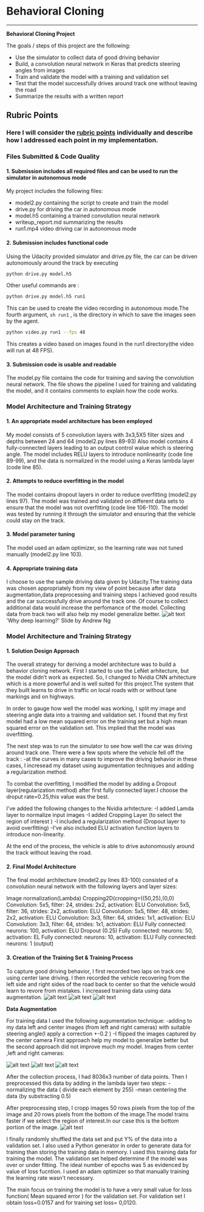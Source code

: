# **Behavioral Cloning** 
---

**Behavioral Cloning Project**

The goals / steps of this project are the following:
* Use the simulator to collect data of good driving behavior
* Build, a convolution neural network in Keras that predicts steering angles from images
* Train and validate the model with a training and validation set
* Test that the model successfully drives around track one without leaving the road
* Summarize the results with a written report


[//]: # (Image References)

[image1]: ./examples/center.jpg "Data Visualization"
[image2]: ./examples/left.jpg "Left image"
[image3]: ./examples/right.jpg "Right Image"
[image4]: ./examples/cropp.png "Cropped image"
[image5]: ./examples/amount_of_data.png "Data vs Performance"

## Rubric Points
### Here I will consider the [rubric points](https://review.udacity.com/#!/rubrics/432/view) individually and describe how I addressed each point in my implementation.  


### Files Submitted & Code Quality

#### 1. Submission includes all required files and can be used to run the simulator in autonomous mode

My project includes the following files:
* model2.py containing the script to create and train the model
* drive.py for driving the car in autonomous mode
* model.h5 containing a trained convolution neural network 
* writeup_report.md summarizing the results
* run1.mp4 video driving car in autonomous mode 

#### 2. Submission includes functional code
Using the Udacity provided simulator and drive.py file, the car can be driven autonomously around the track by executing 
```sh
python drive.py model.h5
```
Other useful commands are :
```sh
python drive.py model.h5 run1
```
 This can be used to create the video recording  in autonomous mode.The fourth argument, ```sh run1``` , is the directory in which to save the images seen by the agent.
 ```sh
python video.py run1 --fps 48
```
This creates a video based on images found in the run1 directory(the video will run at 48 FPS).

#### 3. Submission code is usable and readable

The model.py file contains the code for training and saving the convolution neural network. The file shows the pipeline I used for training and validating the model, and it contains comments to explain how the code works.

### Model Architecture and Training Strategy

#### 1. An appropriate model architecture has been employed

My model consists of  5 convolution layers with 3x3,5X5 filter sizes and depths between 24 and 64 (model2.py lines 89-93) 
Also model contains 4 fully-connected layers  leading to an output control walue which is steering angle.
The model includes RELU layers to introduce nonlinearity (code line  89-99), and the data is normalized in the model using a Keras lambda layer (code line 85). 

#### 2. Attempts to reduce overfitting in the model

The model contains dropout layers in order to reduce overfitting (model2.py lines 97). 
The model was trained and validated on different data sets to ensure that the model was not overfitting (code line 106-110). The model was tested by running it through the simulator and ensuring that the vehicle could stay on the track.

#### 3. Model parameter tuning

The model used an adam optimizer, so the learning rate was not tuned manually (model2.py line 103).

#### 4. Appropriate training data

I choose to use the sample driving data given by Udacity.The training data was chosen appropriately from my view of point 
because after data augmentation,data preprocessing and training steps I achieved good results and the car successfully drive around the track one.
Of course to collect additional data would increase the perfomance of the model.
Collecting data from track two will also help my model generalize better.
![alt text][image5]
'Why deep learning?' Slide by Andrew Ng


### Model Architecture and Training Strategy

#### 1. Solution Design Approach

The overall strategy for deriving a model architecture was to build a behavior cloning network.
First I started to use the LeNet arhitecture, but the model didn’t work as expected. So, I changed to Nvidia CNN arhitecture which is a more powerful and is well suited for this project.The system that they built learns to drive in traffic on local roads with or without lane markings and on highways.

In order to gauge how well the model was working, I split my image and steering angle data into a training and validation set. I found that my first model had a low mean squared error on the training set but a high mean squared error on the validation set. This implied that the model was overfitting. 

The next  step was to run the simulator to see how well the car was driving around track one. There were a few spots where the vehicle fell off the track :
-at the curves in many cases 
to improve the driving behavior in these cases, I incresead my dataset using augumentation techniques and adding a regularization method.

To combat the overfitting, I modified the model by adding a Dropout layer(regularization method) after first fully connected layer.I choose the droput rate=0.25,this value was the best.

I've added the following changes  to the Nvidia arhitecture:
-I added Lamda layer to normalize input images
-I added Cropping Layer (to select the region of interest )
-I included a regularization method (Dropout layer to avoid overfitting)
-I've also included ELU  activation function layers to introduce non-linearity.


At the end of the process, the vehicle is able to drive autonomously around the track without leaving the road.

#### 2. Final Model Architecture

The final model architecture (model2.py lines 83-100) consisted of a convolution neural network with the following layers and layer sizes:

Image normalization(Lambda)
Cropping2D(cropping=((50,25),(0,0)
Convolution: 5x5, filter: 24, strides: 2x2, activation: ELU
Convolution: 5x5, filter: 36, strides: 2x2, activation: ELU
Convolution: 5x5, filter: 48, strides: 2x2, activation: ELU
Convolution: 3x3, filter: 64, strides: 1x1, activation: ELU
Convolution: 3x3, filter: 64, strides: 1x1, activation: ELU
Fully connected: neurons: 100, activation: ELU
Dropout (0.25)
Fully connected: neurons: 50, activation: EL
Fully connected: neurons: 10, activation: ELU
Fully connected: neurons: 1 (output)


#### 3. Creation of the Training Set & Training Process

To capture good driving behavior, I first recorded two laps on track one using center lane driving. 
I then recorded the vehicle recovering from the left side and right sides of the road back to center so that the vehicle would learn to revore from mistakes.
I increased  training data using data augmentation.
![alt text][image1]			![alt text][image2]			![alt text][image3]

**Data Augmentation**

For training data I used the following augumentation technique:
-adding to my data left and center images (from left and right cameras) with suitable steering angle(I apply a correction 
+-0.2 )
-I flipped the images captured by the center camera
First approach help my model to generalize better but  the second approach did not improve much my model.
Images from  center ,left and right cameras:

![alt text][image1]			![alt text][image2]			![alt text][image3]


After the collection process, I had 8036x3 number of data points. Then I preprocessed this data by adding in the lambda layer two steps:
-normalizing the data ( divide each element by 255)
-mean centering the data (by substracting 0.5)

After preprocessing step, I cropp images 50 rows pixels from the top of the image and 20 rows pixels from the bottom of the image.The model trains  faster if we select the region of interest.In our case this is the bottom portion of the image.
![alt text][image4]

I finally randomly shuffled the data set and put Y% of the data into a validation set. 
I also used a Python generator in order to generate data for training than storing the training data in  memory.
I used this training data for training the model. The validation set helped determine if the model was over or under fitting. The ideal number of epochs was 5 as evidenced by value of loss fucntion. I used an adam optimizer so that manually training the learning rate wasn't necessary.

The main focus on training the model is to have a very small value for loss function( Mean squared error ) for the validation set.
For validation set I obtain loss=0.0157 and for training set  loss= 0,0120.
